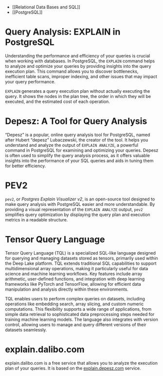 - [[Relational Data Bases and SQL]]
- [[PostgreSQL]]
# Query Analysis: EXPLAIN in PostgreSQL

Understanding the performance and efficiency of your queries is crucial when working with databases. In PostgreSQL, the `EXPLAIN` command helps to analyze and optimize your queries by providing insights into the query execution plan. This command allows you to discover bottlenecks, inefficient table scans, improper indexing, and other issues that may impact your query performance.

`EXPLAIN` generates a query execution plan without actually executing the query. It shows the nodes in the plan tree, the order in which they will be executed, and the estimated cost of each operation.

# Depesz: A Tool for Query Analysis

“Depesz” is a popular, online query analysis tool for PostgreSQL, named after Hubert “depesz” Lubaczewski, the creator of the tool. It helps you understand and analyze the output of `EXPLAIN ANALYZE`, a powerful command in PostgreSQL for examining and optimizing your queries. Depesz is often used to simplify the query analysis process, as it offers valuable insights into the performance of your SQL queries and aids in tuning them for better efficiency.

# PEV2

`pev2`, or _Postgres Explain Visualizer v2_, is an open-source tool designed to make query analysis with PostgreSQL easier and more understandable. By providing a visual representation of the `EXPLAIN ANALYZE` output, `pev2` simplifies query optimization by displaying the query plan and execution metrics in a readable structure.

# Tensor Query Language

Tensor Query Language (TQL) is a specialized SQL-like language designed for querying and managing datasets stored as tensors, primarily used within the Deep Lake platform. TQL extends traditional SQL capabilities to support multidimensional array operations, making it particularly useful for data science and machine learning workflows. Key features include array arithmetic, user-defined functions, and integration with deep learning frameworks like PyTorch and TensorFlow, allowing for efficient data manipulation and analysis directly within these environments.

TQL enables users to perform complex queries on datasets, including operations like embedding search, array slicing, and custom numeric computations. This flexibility supports a wide range of applications, from simple data retrieval to sophisticated data preprocessing steps needed for training machine learning models. The language also integrates with version control, allowing users to manage and query different versions of their datasets seamlessly.

# explain.dalibo.com

explain.dalibo.com is a free service that allows you to analyze the execution plan of your queries. It is based on the [explain.depesz.com](https://roadmap.sh/explain.depesz.com) service.